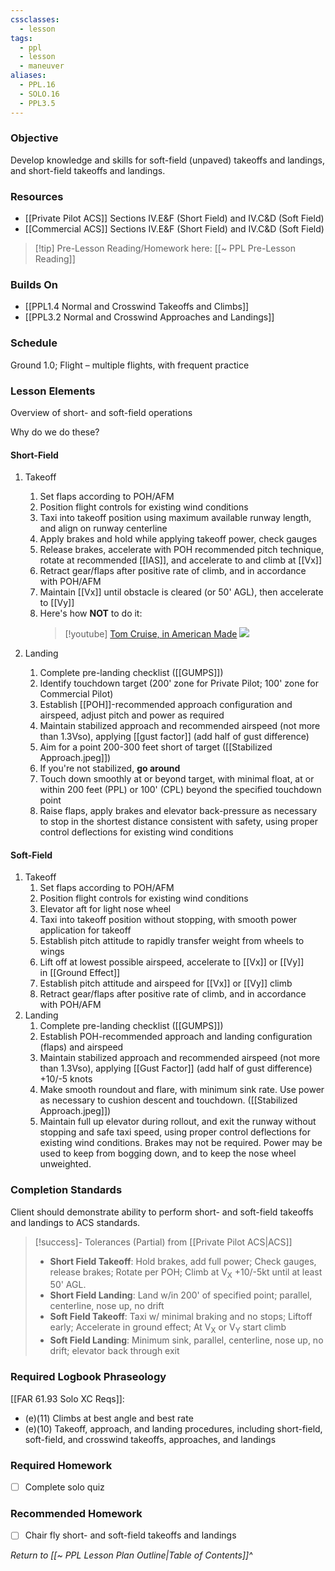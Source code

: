 ```yaml
---
cssclasses:
  - lesson
tags:
  - ppl
  - lesson
  - maneuver
aliases:
  - PPL.16
  - SOLO.16
  - PPL3.5
---
```

### Objective
Develop knowledge and skills for soft-field (unpaved) takeoffs and landings, and short-field takeoffs and landings.

### Resources
- [[Private Pilot ACS]] Sections IV.E&F (Short Field) and IV.C&D (Soft Field)
- [[Commercial ACS]] Sections IV.E&F (Short Field) and IV.C&D (Soft Field)

> [!tip] Pre-Lesson Reading/Homework here: [[~ PPL Pre-Lesson Reading]]

### Builds On
- [[PPL1.4 Normal and Crosswind Takeoffs and Climbs]]
- [[PPL3.2 Normal and Crosswind Approaches and Landings]]

### Schedule
Ground 1.0; Flight – multiple flights, with frequent practice

### Lesson Elements
Overview of short- and soft-field operations

Why do we do these?

#### Short-Field
1. Takeoff
	1. Set flaps according to POH/AFM
	2. Position flight controls for existing wind conditions
	3. Taxi into takeoff position using maximum available runway length, and align on runway centerline
	4. Apply brakes and hold while applying takeoff power, check gauges
	5. Release brakes, accelerate with POH recommended pitch technique, rotate at recommended [[IAS]], and accelerate to and climb at [[Vx]]
	6. Retract gear/flaps after positive rate of climb, and in accordance with POH/AFM
	7. Maintain [[Vx]] until obstacle is cleared (or 50' AGL), then accelerate to [[Vy]]
	8. Here's how **NOT** to do it: 
	   > [!youtube] [Tom Cruise, in American Made](https://www.youtube.com/watch?v=xXz7UyPTytE)
	   > ![](https://www.youtube.com/watch?v=xXz7UyPTytE)

2. Landing
	1. Complete pre-landing checklist ([[GUMPS]])
	2. Identify touchdown target (200' zone for Private Pilot; 100' zone for Commercial Pilot)
	3. Establish [[POH]]-recommended approach configuration and airspeed, adjust pitch and power as required
	4. Maintain stabilized approach and recommended airspeed (not more than 1.3Vso), applying [[gust factor]] (add half of gust difference)
	5. Aim for a point 200-300 feet short of target ([[Stabilized Approach.jpeg]])
	6. If you're not stabilized, **go around**
	7. Touch down smoothly at or beyond target, with minimal float, at or within 200 feet (PPL) or 100' (CPL) beyond the specified touchdown point
	8. Raise flaps, apply brakes and elevator back-pressure as necessary to stop in the shortest distance consistent with safety, using proper control deflections for existing wind conditions

#### Soft-Field
1. Takeoff
	1. Set flaps according to POH/AFM
	2. Position flight controls for existing wind conditions
	3. Elevator aft for light nose wheel
	4. Taxi into takeoff position without stopping, with smooth power application for takeoff
	5. Establish pitch attitude to rapidly transfer weight from wheels to wings
	6. Lift off at lowest possible airspeed, accelerate to [[Vx]] or [[Vy]] in [[Ground Effect]]
	7. Establish pitch attitude and airspeed for [[Vx]] or [[Vy]] climb
	8. Retract gear/flaps after positive rate of climb, and in accordance with POH/AFM
2. Landing
	1. Complete pre-landing checklist ([[GUMPS]])
	2. Establish POH-recommended approach and landing configuration (flaps) and airspeed
	3. Maintain stabilized approach and recommended airspeed (not more than 1.3Vso), applying [[Gust Factor]] (add half of gust difference) +10/-5 knots
	4. Make smooth roundout and flare, with minimum sink rate. Use power as necessary to cushion descent and touchdown. ([[Stabilized Approach.jpeg]])
	5. Maintain full up elevator during rollout, and exit the runway without stopping and safe taxi speed, using proper control deflections for existing wind conditions.  Brakes may not be required. Power may be used to keep from bogging down, and to keep the nose wheel unweighted.

### Completion Standards
Client should demonstrate ability to perform short- and soft-field takeoffs and landings to ACS standards.

> [!success]- Tolerances (Partial) from [[Private Pilot ACS|ACS]]
> - **Short Field Takeoff**: Hold brakes, add full power; Check gauges, release brakes; Rotate per POH; Climb at V<sub>X</sub> +10/-5kt until at least 50' AGL.
> - **Short Field Landing**: Land w/in 200' of specified point; parallel, centerline, nose up, no drift
> - **Soft Field Takeoff**: Taxi w/ minimal braking and no stops; Liftoff early; Accelerate in ground effect; At V<sub>X</sub> or V<sub>Y</sub> start climb
> - **Soft Field Landing**: Minimum sink, parallel, centerline, nose up, no drift; elevator back through exit

### Required Logbook Phraseology
[[FAR 61.93 Solo XC Reqs]]:
- (e)(11) Climbs at best angle and best rate
- (e)(10) Takeoff, approach, and landing procedures, including short-field, soft-field, and crosswind takeoffs, approaches, and landings

### Required Homework
- [ ] Complete solo quiz

### Recommended Homework 
- [ ] Chair fly short- and soft-field takeoffs and landings

*Return to [[~ PPL Lesson Plan Outline|Table of Contents]]^*